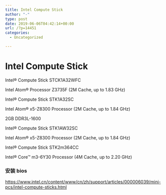 ```yaml
---
title: Intel Compute Stick
author: "-"
type: post
date: 2019-06-06T04:42:14+00:00
url: /?p=14451
categories:
  - Uncategorized

---
```

# Intel Compute Stick
Intel® Compute Stick STCK1A32WFC
  
Intel Atom® Processor Z3735F (2M Cache, up to 1.83 GHz)

Intel® Compute Stick STK1A32SC
  
Intel Atom® x5-Z8300 Processor (2M Cache, up to 1.84 GHz)
  
2GB DDR3L-1600

Intel® Compute Stick STK1AW32SC
  
Intel Atom® x5-Z8300 Processor (2M Cache, up to 1.84 GHz)

Intel® Compute Stick STK2m364CC
  
Intel® Core&#x2122; m3-6Y30 Processor (4M Cache, up to 2.20 GHz)

### 安装 bios

https://www.intel.cn/content/www/cn/zh/support/articles/000006039/mini-pcs/intel-compute-sticks.html